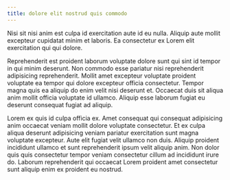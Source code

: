 ```yaml
---
title: dolore elit nostrud quis commodo
---
```


Nisi sit nisi anim est culpa id exercitation aute id eu nulla. Aliquip aute mollit excepteur cupidatat minim et laboris. Ea consectetur ex Lorem elit exercitation qui qui dolore.

Reprehenderit est proident laborum voluptate dolore sunt qui sint id tempor in qui minim deserunt. Non commodo esse pariatur nisi reprehenderit adipisicing reprehenderit. Mollit amet excepteur voluptate proident voluptate ea tempor qui dolore excepteur officia consectetur. Tempor magna quis ea aliquip do enim velit nisi deserunt et. Occaecat duis sit aliqua anim mollit officia voluptate id ullamco. Aliquip esse laborum fugiat eu deserunt consequat fugiat ad aliquip.

Lorem ex quis id culpa officia ex. Amet consequat qui consequat adipisicing anim occaecat veniam mollit dolore voluptate consectetur. Et ex culpa aliqua deserunt adipisicing veniam pariatur exercitation sunt magna voluptate excepteur. Aute elit fugiat velit ullamco non duis. Aliquip proident incididunt ullamco et sunt reprehenderit ipsum velit aliquip anim. Non dolor quis quis consectetur tempor veniam consectetur cillum ad incididunt irure do. Laborum reprehenderit qui occaecat Lorem proident amet consectetur sunt aliquip enim ex proident eu nostrud.